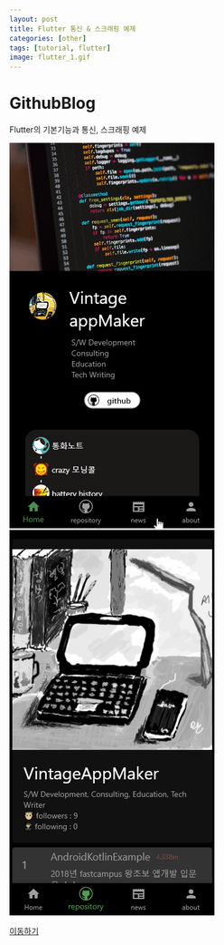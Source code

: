 ```yaml
---
layout: post
title: Flutter 통신 & 스크래핑 예제  
categories: [other]
tags: [tutorial, flutter]
image: flutter_1.gif
---
```




# GithubBlog

Flutter의 기본기능과 통신, 스크래핑 예제

![](https://github.com/VintageAppMaker/githubblog/raw/main/1.gif)
![](https://github.com/VintageAppMaker/githubblog/raw/main/2.gif)


[이동하기](https://github.com/VintageAppMaker/githubblog)
